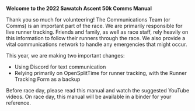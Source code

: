 **Welcome to the 2022 Sawatch Ascent 50k Comms Manual**

Thank you so much for volunteering! The Communications Team (or Comms) is an important part of the race. We are primarily responsible for live runner tracking. Friends and family, as well as race staff, rely heavily on this information to follow their runners through the race. We also provide a vital communications network to handle any emergencies that might occur.

This year, we are making two important changes:

- Using Discord for text communication
- Relying primarily on OpenSplitTime for runner tracking, with the Runner Tracking Form as a backup

Before race day, please read this manual and watch the suggested YouTube videos. On race day, this manual will be available in a binder for your reference.

